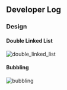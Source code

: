 ## Developer Log

### Design

#### Double Linked List

![double_linked_list](https://github.com/chiaweilee/kinship/assets/29817353/d0d5e192-8c28-4782-bb41-05872f7c7b55)

#### Bubbling

![bubbling](https://github.com/chiaweilee/kinship/assets/29817353/629a323b-b242-4ac4-a483-56655e30f8c8)
